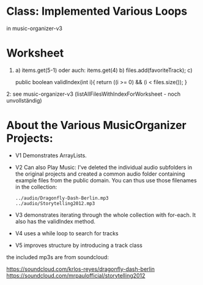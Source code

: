 
Class: Implemented Various Loops 
========================================================
in music-organizer-v3


Worksheet 
========================================================
1. a) items.get(5-1) oder auch: items.get(4)
   b) files.add(favoriteTrack);
   c) 

    public boolean validIndex(int i){
        return ((i >= 0) && (i < files.size());
    }

2: see music-organizer-v3 (listAllFilesWithIndexForWorksheet - noch unvollständig)



About the Various MusicOrganizer Projects:
========================================================

* V1 Demonstrates ArrayLists.
* V2 Can also Play Music:
  I've deleted the individual audio subfolders in the original projects and created a common audio folder containing example files from the public domain. You can thus use those filenames in the collection:

      ../audio/Dragonfly-Dash-Berlin.mp3
      ../audio/Storytelling2012.mp3

* V3 demonstrates iterating through the whole collection with for-each. It also has the validIndex method.
* V4 uses a while loop to search for tracks
* V5 improves structure by introducing a track class


the included mp3s are from soundcloud:

https://soundcloud.com/krlos-reyes/dragonfly-dash-berlin
https://soundcloud.com/mrpaulofficial/storytelling2012